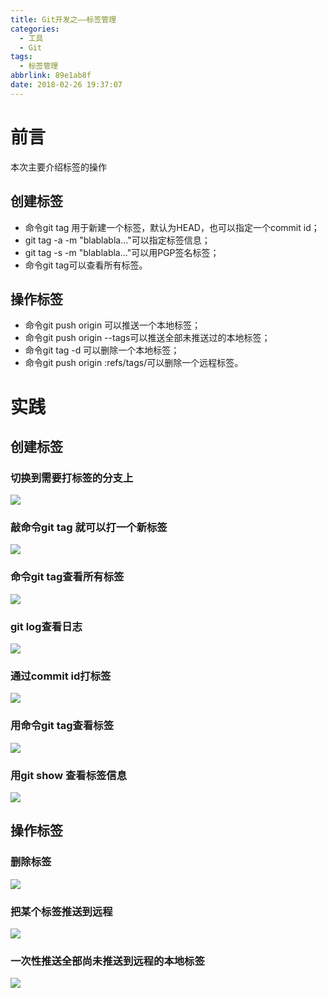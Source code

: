 ```yaml
---
title: Git开发之——标签管理
categories:
  - 工具
  - Git
tags:
  - 标签管理
abbrlink: 89e1ab8f
date: 2018-02-26 19:37:07
---
```

# 前言 
本次主要介绍标签的操作   

## 创建标签

- 命令git tag <name>用于新建一个标签，默认为HEAD，也可以指定一个commit id；
- git tag -a <tagname> -m "blablabla..."可以指定标签信息；
- git tag -s <tagname> -m "blablabla..."可以用PGP签名标签；
- 命令git tag可以查看所有标签。

## 操作标签  

- 命令git push origin <tagname>可以推送一个本地标签；
- 命令git push origin --tags可以推送全部未推送过的本地标签；
- 命令git tag -d <tagname>可以删除一个本地标签；
- 命令git push origin :refs/tags/<tagname>可以删除一个远程标签。  

<!--more-->   

# 实践   

## 创建标签  
### 切换到需要打标签的分支上  
![][1]  
### 敲命令git tag <name>就可以打一个新标签  
![][2]  
### 命令git tag查看所有标签
![][3]  
### git log查看日志  
![][4]  
### 通过commit id打标签  
![][5]  
### 用命令git tag查看标签  
![][6]  
### 用git show <tagname>查看标签信息   
![][7]  
## 操作标签   
### 删除标签  
![][8]
### 把某个标签推送到远程
![][9]  
### 一次性推送全部尚未推送到远程的本地标签  
![][10]  

 
[1]: https://cdn.jsdelivr.net/gh/pgzxc/CDN/blog-image/git-tag-branch.png
[2]: https://cdn.jsdelivr.net/gh/pgzxc/CDN/blog-image/git-tag-v1.0.png
[3]: https://cdn.jsdelivr.net/gh/pgzxc/CDN/blog-image/git-tag-show-tag.png
[4]: https://cdn.jsdelivr.net/gh/pgzxc/CDN/blog-image/git-tag-log.png
[5]: https://cdn.jsdelivr.net/gh/pgzxc/CDN/blog-image/git-tag-commit-id.png
[6]: https://cdn.jsdelivr.net/gh/pgzxc/CDN/blog-image/git-tag-two.png
[7]: https://cdn.jsdelivr.net/gh/pgzxc/CDN/blog-image/git-show-v0.1.png
[8]: https://cdn.jsdelivr.net/gh/pgzxc/CDN/blog-image/git-tag-del-v0.1.png
[9]: https://cdn.jsdelivr.net/gh/pgzxc/CDN/blog-image/git-tag-push-v1.0.png
[10]: https://cdn.jsdelivr.net/gh/pgzxc/CDN/blog-image/git-tag-push-all.png